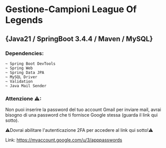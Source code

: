 # Gestione-Campioni League Of Legends
## {Java21 / SpringBoot 3.4.4 / Maven / MySQL}

### Dependencies:
```
~ Spring Boot DevTools
~ Spring Web
~ Spring Data JPA
~ MySQL Driver
~ Validation
~ Java Mail Sender
```
### Attenzione ⚠:
Non puoi inserire la password del tuo account Gmail per inviare mail, avrai bisogno di una password che ti fornisce Google stessa (guarda il link qui sotto).

⚠Dovrai abilitare l'autenticazione 2FA per accedere al link qui sotto!⚠

Link: https://myaccount.google.com/u/3/apppasswords